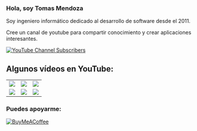 ### Hola, soy Tomas Mendoza

Soy ingeniero informático dedicado al desarrollo de software desde el 2011.

Cree un canal de youtube para compartir conocimiento y crear aplicaciones interesantes.

[![YouTube Channel Subscribers](https://img.shields.io/youtube/channel/subscribers/UCIwCwbu4A4DPgo3YIGFilyQ)](https://youtube.com/@tutomas?sub_confirmation=1)

## Algunos vídeos en YouTube:

<table style="width:100%">
  <tr>
    <td>
      <a href="https://youtu.be/VG35GmRezeA">
        <img src="https://i3.ytimg.com/vi/VG35GmRezeA/maxresdefault.jpg">
      </a>
    </td>
    <td>
      <a href="https://youtu.be/_IirGiK9zzQ">
        <img src="https://i3.ytimg.com/vi/_IirGiK9zzQ/maxresdefault.jpg">
      </a>
    </td>
    <td>
      <a href="https://youtu.be/0GnvKPBph2U">
        <img src="https://i3.ytimg.com/vi/0GnvKPBph2U/maxresdefault.jpg">
      </a>
    </td>
  </tr>
  <tr>
    <td>
      <a href="https://youtu.be/LYWNwWLO0do">
        <img src="https://i3.ytimg.com/vi/LYWNwWLO0do/maxresdefault.jpg">
      </a>
    </td>
    <td>
      <a href="https://youtu.be/JvBgshCiweE">
        <img src="https://i3.ytimg.com/vi/JvBgshCiweE/maxresdefault.jpg">
      </a>
    </td>
    <td>
      <a href="https://youtu.be/0CBxbC49iFQ">
        <img src="https://i3.ytimg.com/vi/0CBxbC49iFQ/maxresdefault.jpg">
      </a>
    </td>
  </tr>
</table>

### Puedes apoyarme:

[![BuyMeACoffee](https://img.shields.io/badge/Buy_Me_A_Coffee-gracias-FFDD00?style=for-the-badge&logo=buy-me-a-coffee&logoColor=white&labelColor=101010)](https://buymeacoffee.com/emprendecoders)
